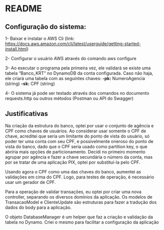 # **README**

## **Configuração do sistema:**
1- Baixar e instalar o AWS Cli (link: https://docs.aws.amazon.com/cli/latest/userguide/getting-started-install.html)

2- Configurar o usuário AWS através do comando aws configure

3-  Ao executar o programa pela primeira vez, ele validará se existe uma tabela “Banco_KRT” no DynamoDB da conta configurada. Caso não haja, ele criará uma tabela com as seguintes chaves: 
	**-pk:** NumeroAgencia (string)
	**-sk:** CPF (string)

4- O sistema já pode ser testado através dos comandos no documento requests.http ou outros métodos (Postman ou API do Swagger)

## **Justificativas**
Na criação da estrutura do banco, optei por usar o conjunto de agência e CPF como chaves de usuários. Ao considerar usar somente o CPF de chave, acreditei que seria um limitante do ponto de vista do usuário, só poder ter uma conta com seu CPF, e possivelmente oneroso do ponto de vista do banco, dado que o CPF seria usado como partition key, o que abriria mais opções de particionamento. Decidi no primeiro momento agrupar por agência e fazer a chave secundária o número da conta, mas por se tratar de uma aplicação PIX, optei por substituí-la pelo CPF.

Usando agora o CPF como uma das chaves do banco, aumentei as validações em cima do CPF. Logo, para testes de operação, é necessário usar um gerador de CPF.

Para a operação de validar transações, eu optei por criar uma nova controller, separando os diversos domínios da aplicação. Os modelos de TransacaoModel e ClienteUpdate são estruturas para fazer a tradução dos dados do body para a aplicação.

O objeto DatabaseManager é um helper que faz a criação e validação da tabela no Dynamo. Criei o mesmo para facilitar a configuração da aplicação
